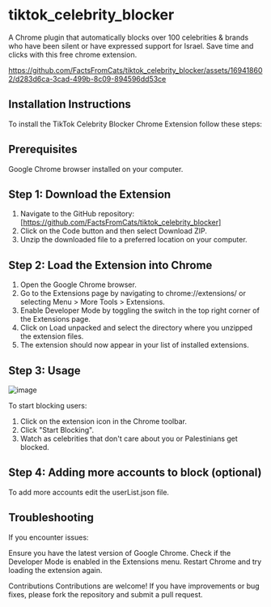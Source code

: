 # tiktok_celebrity_blocker
A Chrome plugin that automatically blocks over 100 celebrities & brands who have been silent or have expressed support for Israel. Save time and clicks with this free chrome extension. 

https://github.com/FactsFromCats/tiktok_celebrity_blocker/assets/169418602/d283d6ca-3cad-499b-8c09-894596dd53ce

## Installation Instructions
To install the TikTok Celebrity Blocker Chrome Extension follow these steps:

## Prerequisites
Google Chrome browser installed on your computer.

## Step 1: Download the Extension
1. Navigate to the GitHub repository: [https://github.com/FactsFromCats/tiktok_celebrity_blocker]
2. Click on the Code button and then select Download ZIP.
3. Unzip the downloaded file to a preferred location on your computer.

## Step 2: Load the Extension into Chrome
1. Open the Google Chrome browser.
2. Go to the Extensions page by navigating to chrome://extensions/ or selecting Menu > More Tools > Extensions.
3. Enable Developer Mode by toggling the switch in the top right corner of the Extensions page.
4. Click on Load unpacked and select the directory where you unzipped the extension files.
5. The extension should now appear in your list of installed extensions.

## Step 3: Usage

![image](https://github.com/FactsFromCats/tiktok_celebrity_blocker/assets/169418602/cbfdcbef-18c9-4d09-9727-9ed48999ff26)

To start blocking users:
1. Click on the extension icon in the Chrome toolbar.
2. Click "Start Blocking".
3. Watch as celebrities that don't care about you or Palestinians get blocked.

## Step 4: Adding more accounts to block (optional)
To add more accounts edit the userList.json file.


## Troubleshooting
If you encounter issues:

Ensure you have the latest version of Google Chrome.
Check if the Developer Mode is enabled in the Extensions menu.
Restart Chrome and try loading the extension again.

Contributions
Contributions are welcome! If you have improvements or bug fixes, please fork the repository and submit a pull request.

